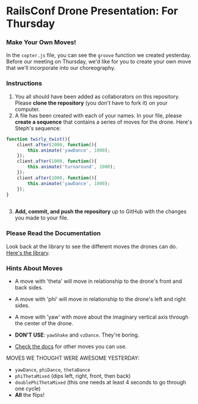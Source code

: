 # RailsConf Drone Presentation: For Thursday

### Make Your Own Moves!
In the `copter.js` file, you can see the `groove` function we created yesterday. Before our meeting on Thursday, we'd like for you to create your own move that we'll incorporate into our choreography.

### Instructions
1. You all should have been added as collaborators on this repository. Please __clone the repository__ (you don't have to fork it) on your computer.
2. A file has been created with each of your names. In your file, please __create a sequence__ that contains a series of moves for the drone. Here's Steph's sequence: 

```javascript
function twirly_twist(){
	client.after(2000, function(){
		this.animate('yawDance', 1000);
	});
	client.after(1000, function(){
		this.animate('turnaround', 1000);
	});
	client.after(1000, function(){
		this.animate('yawDance', 1000);
	});
}
	
```
3. __Add, commit, and push the repository__ up to GitHub with the changes you made to your file.

### Please Read the Documentation

Look back at the library to see the different moves the drones can do. [Here's the library](https://github.com/felixge/node-ar-drone).

### Hints About Moves
+ A move with 'theta' will move in relationship to the drone's front and back sides.
+ A move with 'phi' will move in relationship to the drone's left and right sides.
+ A move with 'yaw' with move about the imaginary vertical axis through the center of the drone.

+ __DON'T USE__: `yawShake` and `vzDance`. They're boring.
+ [Check the docs](https://github.com/felixge/node-ar-drone) for other moves you can use.

MOVES WE THOUGHT WERE AWESOME YESTERDAY:
  + `yawDance`, `phiDance`, `thetaDance`
  + `phiThetaMixed` (dips left, right, front, then back)
  + `doublePhiThetaMixed` (this one needs at least 4 seconds to go through one cycle)
  + __All__ the flips!
